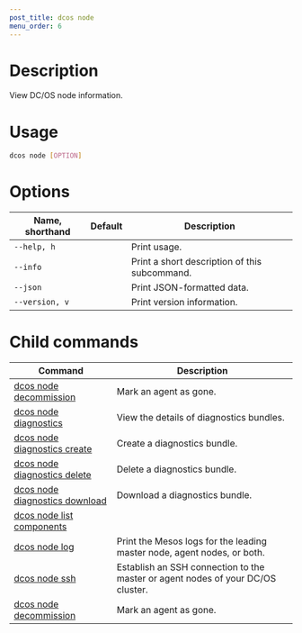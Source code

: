 ```yaml
---
post_title: dcos node
menu_order: 6
---
```

    
# Description
View DC/OS node information.

# Usage

```bash
dcos node [OPTION]
```

# Options

| Name, shorthand | Default | Description |
|---------|-------------|-------------|
| `--help, h`   |             |  Print usage. |
| `--info`   |             |  Print a short description of this subcommand. |
| `--json`   |             |  Print JSON-formatted data. |
| `--version, v`   |             | Print version information. |

# Child commands

| Command | Description |
|---------|-------------|
| [dcos node decommission ](/docs/1.11/cli/command-reference/dcos-node/dcos-node-decommission)   | Mark an agent as gone. |
| [dcos node diagnostics](/docs/1.11/cli/command-reference/dcos-node/dcos-node-diagnostics/)   | View the details of diagnostics bundles. |  
| [dcos node diagnostics create](/docs/1.11/cli/command-reference/dcos-node/dcos-node-diagnostics-create/)   | Create a diagnostics bundle.|  
| [dcos node diagnostics delete](/docs/1.11/cli/command-reference/dcos-node/dcos-node-diagnostics-delete/)   | Delete a diagnostics bundle.|  
| [dcos node diagnostics download](/docs/1.11/cli/command-reference/dcos-node/dcos-node-diagnostics-download/)   | Download a diagnostics bundle.|  
| [dcos node list components](/docs/1.11/cli/command-reference/dcos-node/dcos-node-list-components/)   |             |  
| [dcos node log](/docs/1.11/cli/command-reference/dcos-node/dcos-node-log/)   | Print the Mesos logs for the leading master node, agent nodes, or both. |  
| [dcos node ssh](/docs/1.11/cli/command-reference/dcos-node/dcos-node-ssh/)   | Establish an SSH connection to the master or agent nodes of your DC/OS cluster. |  
| [dcos node decommission](/docs/1.11/cli/command-reference/dcos-node/dcos-node-decommission/)   | Mark an agent as gone.  |

